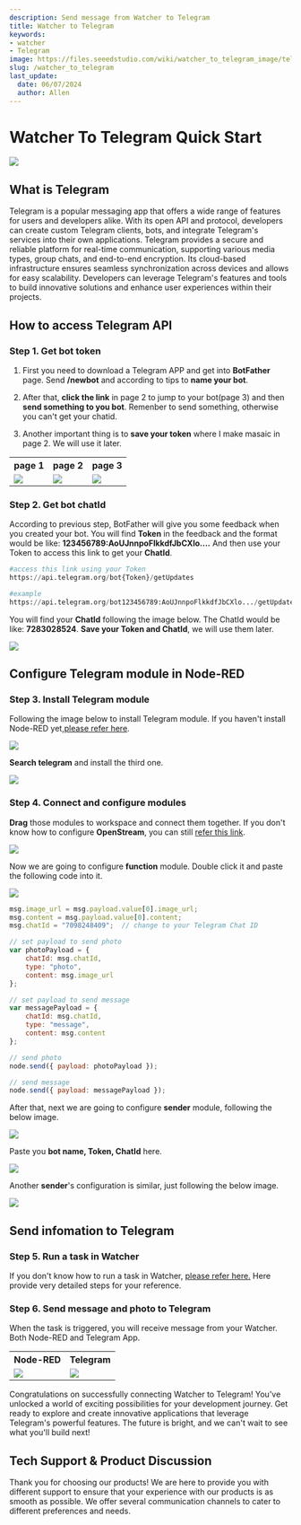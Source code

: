 ```yaml
---
description: Send message from Watcher to Telegram
title: Watcher to Telegram
keywords:
- watcher
- Telegram
image: https://files.seeedstudio.com/wiki/watcher_to_telegram_image/telhead.png
slug: /watcher_to_telegram
last_update:
  date: 06/07/2024
  author: Allen
---
```


# Watcher To Telegram Quick Start

<div style={{textAlign:'center'}}><img src="https://files.seeedstudio.com/wiki/watcher_to_telegram_image/telhead.png" style={{width:1000, height:'auto'}}/></div>

## What is Telegram

Telegram is a popular messaging app that offers a wide range of features for users and developers alike. With its open API and protocol, developers can create custom Telegram clients, bots, and integrate Telegram's services into their own applications. Telegram provides a secure and reliable platform for real-time communication, supporting various media types, group chats, and end-to-end encryption. Its cloud-based infrastructure ensures seamless synchronization across devices and allows for easy scalability. Developers can leverage Telegram's features and tools to build innovative solutions and enhance user experiences within their projects.

## How to access Telegram API

### Step 1. Get bot token

1. First you need to download a Telegram APP and get into **BotFather** page. Send **/newbot** and according to tips to **name your bot**.

2. After that, **click the link** in page 2 to jump to your bot(page 3) and then **send something to you bot**. Remenber to send something, otherwise you can't get your chatid.

3. Another important thing is to **save your token** where I make masaic in page 2. We will use it later.

<div class="table-center">
  <table align="center">
    <tr>
      <th>page 1</th>
      <th>page 2</th>
      <th>page 3</th>
    </tr>
    <tr>
      <td><div style={{textAlign:'center'}}><img src="https://files.seeedstudio.com/wiki/watcher_to_telegram_image/10.png" style={{width:400, height:'auto'}}/></div></td>
      <td><div style={{textAlign:'center'}}><img src="https://files.seeedstudio.com/wiki/watcher_to_telegram_image/11.png" style={{width:400, height:'auto'}}/></div></td>
      <td><div style={{textAlign:'center'}}><img src="https://files.seeedstudio.com/wiki/watcher_to_telegram_image/12.png" style={{width:400, height:'auto'}}/></div></td>
    </tr>
  </table>
</div>

### Step 2. Get bot chatId

According to previous step, BotFather will give you some feedback when you created your bot. You will find **Token** in the feedback and the format would be like: **123456789:AoUJnnpoFlkkdfJbCXlo....** And then use your Token to access this link to get your **ChatId**.

```python
#access this link using your Token
https://api.telegram.org/bot{Token}/getUpdates

#example
https://api.telegram.org/bot123456789:AoUJnnpoFlkkdfJbCXlo.../getUpdates
```

You will find your **ChatId** following the image below. The ChatId would be like: **7283028524**. **Save your Token and ChatId**, we will use them later.

<div style={{textAlign:'center'}}><img src="https://files.seeedstudio.com/wiki/watcher_to_telegram_image/1.png" style={{width:800, height:'auto'}}/></div>

## Configure Telegram module in Node-RED

### Step 3. Install Telegram module

Following the image below to install Telegram module. If you haven't install Node-RED yet,[please refer here](https://wiki.seeedstudio.com/watcher_to_node_red/).

<div style={{textAlign:'center'}}><img src="https://files.seeedstudio.com/wiki/watcher_to_telegram_image/2.png" style={{width:500, height:'auto'}}/></div>

**Search telegram** and install the third one.

<div style={{textAlign:'center'}}><img src="https://files.seeedstudio.com/wiki/watcher_to_telegram_image/3.png" style={{width:800, height:'auto'}}/></div>

### Step 4. Connect and configure modules

**Drag** those modules to workspace and connect them together. If you don't know how to configure **OpenStream**, you can still [refer this link](https://wiki.seeedstudio.com/watcher_to_node_red/).

<div style={{textAlign:'center'}}><img src="https://files.seeedstudio.com/wiki/watcher_to_telegram_image/4.png" style={{width:1000, height:'auto'}}/></div>

Now we are going to configure **function** module. Double click it and paste the following code into it.

<div style={{textAlign:'center'}}><img src="https://files.seeedstudio.com/wiki/watcher_to_telegram_image/5.png" style={{width:1000, height:'auto'}}/></div>

```javascript
msg.image_url = msg.payload.value[0].image_url;
msg.content = msg.payload.value[0].content;
msg.chatId = "7098248409";  // change to your Telegram Chat ID

// set payload to send photo
var photoPayload = {
    chatId: msg.chatId,
    type: "photo",
    content: msg.image_url
};

// set payload to send message
var messagePayload = {
    chatId: msg.chatId,
    type: "message",
    content: msg.content
};

// send photo
node.send({ payload: photoPayload });

// send message
node.send({ payload: messagePayload });
```

After that, next we are going to configure **sender** module, following the below image.

<div style={{textAlign:'center'}}><img src="https://files.seeedstudio.com/wiki/watcher_to_telegram_image/6.png" style={{width:800, height:'auto'}}/></div>

Paste you **bot name, Token, ChatId** here.

<div style={{textAlign:'center'}}><img src="https://files.seeedstudio.com/wiki/watcher_to_telegram_image/7.png" style={{width:800, height:'auto'}}/></div>

Another **sender**'s configuration is similar, just following the below image.

<div style={{textAlign:'center'}}><img src="https://files.seeedstudio.com/wiki/watcher_to_telegram_image/14.png" style={{width:800, height:'auto'}}/></div>

## Send infomation to Telegram

### Step 5. Run a task in Watcher

If you don't know how to run a task in Watcher, [please refer here.](https://wiki.seeedstudio.com/getting_started_with_watcher_task) Here provide very detailed steps for your reference.

### Step 6. Send message and photo to Telegram

When the task is triggered, you will receive message from your Watcher. Both Node-RED and Telegram App.

<div class="table-center">
  <table align="center">
    <tr>
      <th>Node-RED</th>
      <th>Telegram</th>
    </tr>
    <tr>
      <td><div style={{textAlign:'center'}}><img src="https://files.seeedstudio.com/wiki/watcher_to_telegram_image/8.png" style={{width:1000, height:'auto'}}/></div></td>
      <td><div style={{textAlign:'center'}}><img src="https://files.seeedstudio.com/wiki/watcher_to_telegram_image/13.png" style={{width:250, height:'auto'}}/></div></td>
    </tr>
  </table>
</div>

Congratulations on successfully connecting Watcher to Telegram! You've unlocked a world of exciting possibilities for your development journey. Get ready to explore and create innovative applications that leverage Telegram's powerful features. The future is bright, and we can't wait to see what you'll build next!

## Tech Support & Product Discussion

Thank you for choosing our products! We are here to provide you with different support to ensure that your experience with our products is as smooth as possible. We offer several communication channels to cater to different preferences and needs.

<div class="button_tech_support_container">
<a href="https://forum.seeedstudio.com/" class="button_forum"></a> 
<a href="https://www.seeedstudio.com/contacts" class="button_email"></a>
</div>

<div class="button_tech_support_container">
<a href="https://discord.gg/eWkprNDMU7" class="button_discord"></a> 
<a href="https://github.com/Seeed-Studio/wiki-documents/discussions/69" class="button_discussion"></a>
</div>